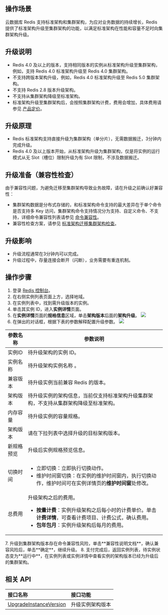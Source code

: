 ## 操作场景

云数据库 Redis 支持标准架构和集群架构，为应对业务数据的持续增长，Redis 提供了标准架构升级至集群架构的功能，以满足标准架构在性能和容量不足时向集群架构升级。

## 升级说明
- Redis 4.0 及以上的版本，支持相同版本的实例从标准架构升级至集群架构，例如，支持 Redis 4.0 标准架构升级至 Redis 4.0 集群架构。
- 不支持跨版本架构升级，例如，Redis 4.0 标准架构升级至 Redis 5.0 集群架构。
- 不支持 Redis 2.8 版本升级架构。
- 不支持从集群架构降级至标准架构。
- 标准架构升级至集群架构后，会按照集群架构计费，费用会增加，具体费用请参见 [产品定价](https://cloud.tencent.com/document/product/239/9894)。

## 升级原理
- Redis 标准架构支持直接升级为集群架构（单分片），无需数据搬迁，3分钟内完成升级。
- Redis 4.0 及以上版本开始，从标准架构升级为集群架构，仅是将实例的运行模式从无 Slot（槽位）限制升级为有 Slot 限制，不涉及数据搬迁。

## 升级准备（兼容性检查）
由于兼容性问题，为避免迁移至集群架构导致业务故障，请在升级之前确认好兼容性：
- 集群架构数据是分布式存储的，和标准架构命令支持的最大差异在于单个命令是否支持多 Key 访问，集群架构命令支持情况分为支持、自定义命令、不支持，详细命令兼容性列表请参见 [命令兼容性](https://cloud.tencent.com/document/product/239/36152)。
- 兼容性检查方案，请参见 [标准架构迁移集群架构检查](https://cloud.tencent.com/document/product/239/43697)。

## 升级影响
- 升级流程通常在3分钟内可以完成。
- 升级过程中，存量连接会断开（闪断），业务需要有重连机制。

## 操作步骤
1. 登录 [Redis 控制台](https://console.cloud.tencent.com/redis)。
2. 在右侧实例列表页面上方，选择地域。
3. 在实例列表中，找到需升级版本的实例。
4. 单击其实例 ID，进入**实例详情**页面。
5. 在**实例详情**页面的**规格信息**区域，单击**架构版本**后面的**架构升级**。
![](https://main.qcloudimg.com/raw/145122e4cdaadcc047744a10e8690993.png)
6. 在弹出的对话框，根据下表的参数解释配置升级参数。
![](https://main.qcloudimg.com/raw/b8fc25e215303a59831e5df2bcf34507.png)
<table>
<thead><tr><th>参数名称</th><th>参数说明</th></tr></thead>
<tbody><tr>
<td>实例ID</td>
<td>待升级架构的实例 ID。</td></tr>
<tr>
<td>实例名称</td><td>待升级架构实例名称 。</td></tr>
<tr>
<td>兼容版本</td><td>待升级实例当前兼容 Redis 的版本。</td></tr>
<tr>
<td>架构版本</td>
<td>待升级实例的架构信息，当前仅支持标准架构升级集群架构，不支持从集群架构降级至标准架构。</td></tr>
<tr>
<td>内存容量</td><td>待升级实例的容量规格。</td></tr>
<tr>
<td>架构版本</td><td>请在下拉列表中选择升级的目标架构版本。</td></tr>
<tr>
<td>新规格预览</td><td>升级后实例规格预览信息。</td></tr>
<tr>
<td>切换时间</td>
<td><ul><li>立即切换：立即执行切换动作。</li><li>维护时间窗切换：在实例的维护时间窗内，执行切换动作，维护时间可在实例详情页的<strong>维护时间窗</strong>处修改。</li></ul></td></tr>
<tr>
<td>总费用</td>
<td>升级架构之后的费用。<ul><li> <strong>按量计费</strong>：实例升级架构之后每小时的计费单价。单击<strong>计费详情</strong>，可查看计费项目、计费公式，确认费用。</li> <li><strong>包年包月</strong>：实例升级架构后每月的费用。</li></ul></td></tr>
</tbody></table> 
7. 升级到集群架构版本存在命令兼容性风险，单击**兼容性说明文档**，确认兼容风险后，单击**确定**，继续升级。
8. 支付完成后，返回实例列表，待实例状态变为**运行中**，在实例列表或实例详情中查看实例的架构版本已经为升级后的集群架构。

## 相关 API

| 接口名称                                                     | 接口功能         |
| :----------------------------------------------------------- | :--------------- |
| [UpgradeInstanceVersion](https://cloud.tencent.com/document/product/239/46334) | 升级实例架构版本 |

